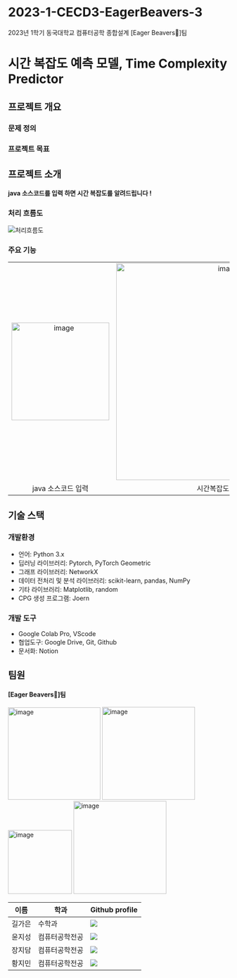 # 2023-1-CECD3-EagerBeavers-3
2023년 1학기 동국대학교 컴퓨터공학 종합설계 [Eager Beavers🦦]팀 

# 시간 복잡도 예측 모델, Time Complexity Predictor

## 프로젝트 개요

### 문제 정의


### 프로젝트 목표


## 프로젝트 소개

#### java 소스코드를 입력 하면 시간 복잡도를 알려드립니다 !


### 처리 흐름도

<img alt="처리흐름도" src="https://github.com/CSID-DGU/2023-1-CECD3-EagerBeavers-3/assets/83744709/28d3900a-a053-4d40-af04-638ccfd7d7e7">


### 주요 기능

|                                              |                                                  |            
| :------------------------------------------: | :----------------------------------------------: |
| <img width="222" alt="image" src="https://github.com/CSID-DGU/2023-1-CECD3-EagerBeavers-3/assets/113659520/be60b724-eb0a-4688-8559-2a461e235e24">|   <img width="493" alt="image" src="https://github.com/CSID-DGU/2023-1-CECD3-EagerBeavers-3/assets/113659520/ad46bb5c-d222-4d6a-ac84-20d6577db00a">  | 
|                 java 소스코드 입력                  |                 시간복잡도 값 출력                 |


## 기술 스택

### 개발환경
- 언어: Python 3.x
- 딥러닝 라이브러리: Pytorch, PyTorch Geometric
- 그래프 라이브러리: NetworkX
- 데이터 전처리 및 분석 라이브러리: scikit-learn, pandas, NumPy
- 기타 라이브러리: Matplotlib, random
- CPG 생성 프로그램: Joern

### 개발 도구  
- Google Colab Pro, VScode
- 협업도구: Google Drive, Git, Github
- 문서화: Notion


## 팀원

#### [Eager Beavers🦦]팀 
<img width="210" alt="image" src="https://github.com/CSID-DGU/2023-1-CECD3-EagerBeavers-3/assets/113659520/f8fed6cf-1d4e-445a-b56c-29a0098feb44">
<img width="211" alt="image" src="https://github.com/CSID-DGU/2023-1-CECD3-EagerBeavers-3/assets/113659520/74296b2d-5b51-496f-aa3d-be4ac2cef084">
<img width="145" alt="image" src="https://github.com/CSID-DGU/2023-1-CECD3-EagerBeavers-3/assets/113659520/658a6416-88f4-418e-90f9-b9a0aa12c10e">
<img width="211" alt="image" src="https://github.com/CSID-DGU/2023-1-CECD3-EagerBeavers-3/assets/113659520/eac3a812-f673-413b-b7a8-b7c73f850673">

|이름|학과|Github profile|
|----|---|---|
|길가은|수학과| <img src="https://img.shields.io/badge/rlfrkdms1-009874?style=flat-square&logo=Github&logoColor=white&link=https://github.com/rlfrkdms1"/></a>|
|윤지성|컴퓨터공학전공| <img src="https://img.shields.io/badge/green-yoon87-009874?style=flat-square&logo=Github&logoColor=white&link=https://github.com/green-yoon87"/></a>|
|장지담|컴퓨터공학전공| <img src="https://img.shields.io/badge/jd99iam-009874?style=flat-square&logo=Github&logoColor=white&link=https://github.com/jd99iam"/></a>|
|황지민|컴퓨터공학전공| <img src="https://img.shields.io/badge/SCO-JM-009874?style=flat-square&logo=Github&logoColor=white&link=https://github.com/SCO-JM"/></a>|

